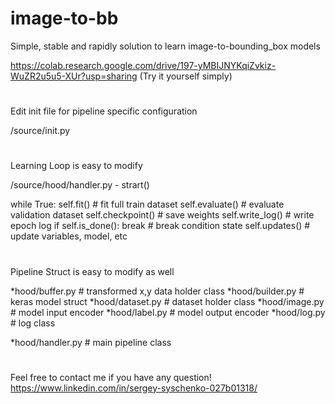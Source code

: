# image-to-bb

Simple, stable and rapidly solution to learn image-to-bounding_box models

https://colab.research.google.com/drive/197-yMBIJNYKqiZvkiz-WuZR2u5u5-XUr?usp=sharing (Try it yourself simply)

#

Edit init file for pipeline specific configuration

/source/init.py

#

Learning Loop is easy to modify

/source/hood/handler.py - strart()

while True:
  self.fit() # fit full train dataset
  self.evaluate() # evaluate validation dataset
  self.checkpoint() # save weights
  self.write_log() # write epoch log
  if self.is_done(): break # break condition state
  self.updates() # update variables, model, etc

#

Pipeline Struct is easy to modify as well

*hood/buffer.py # transformed x,y data holder class
*hood/builder.py # keras model struct
*hood/dataset.py # dataset holder class
*hood/image.py # model input encoder
*hood/label.py # model output encoder
*hood/log.py # log class

*hood/handler.py # main pipeline class

#

Feel free to contact me if you have any question!
https://www.linkedin.com/in/sergey-syschenko-027b01318/
